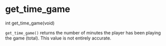 # get_time_game

<Prototype>int get_time_game(void)</Prototype>

`get_time_game()` returns the number of minutes the player has been playing the game (total). This value is not entirely accurate.
